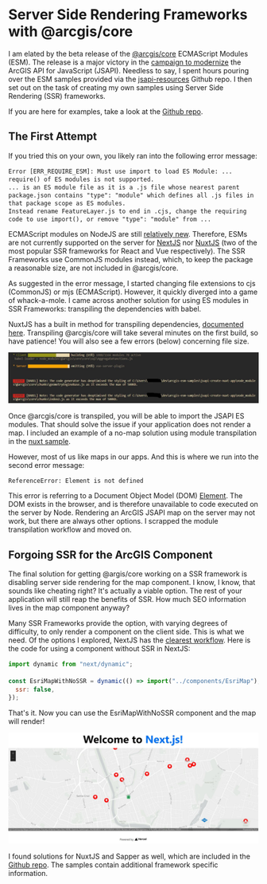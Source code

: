 # Server Side Rendering Frameworks with @arcgis/core

I am elated by the beta release of the [@arcgis/core](https://www.npmjs.com/package/@arcgis/core) ECMAScript Modules (ESM). The release is a major victory in the [campaign to modernize](https://www.youtube.com/watch?v=woTI3jB5Z2Q&feature=youtu.be&t=182) the ArcGIS API for JavaScript (JSAPI). Needless to say, I spent hours pouring over the ESM samples provided via the [jsapi-resources](https://github.com/Esri/jsapi-resources/tree/master/esm-samples) Github repo. I then set out on the task of creating my own samples using Server Side Rendering (SSR) frameworks.

If you are here for examples, take a look at the [Github repo](https://github.com/benelan/arcgis-esm-samples).

## The First Attempt

If you tried this on your own, you likely ran into the following error message:

```
Error [ERR_REQUIRE_ESM]: Must use import to load ES Module: ...
require() of ES modules is not supported.
... is an ES module file as it is a .js file whose nearest parent package.json contains "type": "module" which defines all .js files in that package scope as ES modules.
Instead rename FeatureLayer.js to end in .cjs, change the requiring code to use import(), or remove "type": "module" from ...
```

ECMAScript modules on NodeJS are still [relatively new](https://nodejs.medium.com/announcing-core-node-js-support-for-ecmascript-modules-c5d6dc29b663). Therefore, ESMs are not currently supported on the server for [NextJS](https://nextjs.org/) nor [NuxtJS](https://nuxtjs.org/) (two of the most popular SSR frameworks for React and Vue respectively). The SSR Frameworks use CommonJS modules instead, which, to keep the package a reasonable size, are not included in @arcgis/core.

As suggested in the error message, I started changing file extensions to cjs (CommonJS) or mjs (ECMAScript). However, it quickly diverged into a game of whack-a-mole. I came across another solution for using ES modules in SSR Frameworks: transpiling the dependencies with babel.

NuxtJS has a built in method for transpiling dependencies, [documented here](https://nuxtjs.org/docs/2.x/configuration-glossary/configuration-build#transpile). Transpiling @arcgis/core will take several minutes on the first build, so have patience! You will also see a few errors (below) concerning file size.

![Transpile error concerning file size in NuxtJS](./img/transpile_error.jpg)

Once @arcgis/core is transpiled, you will be able to import the JSAPI ES modules. That should solve the issue if your application does not render a map. I included an example of a no-map solution using module transpilation in the [nuxt sample](https://github.com/benelan/arcgis-esm-samples/tree/main/jsapi-create-nuxt-app#non-map-workflows).


However, most of us like maps in our apps. And this is where we run into the second error message:

```
ReferenceError: Element is not defined
```

This error is referring to a Document Object Model (DOM) [Element](https://developer.mozilla.org/en-US/docs/Web/API/Element). The DOM exists in the browser, and is therefore unavailable to code executed on the server by Node. Rendering an ArcGIS JSAPI map on the server may not work, but there are always other options. I scrapped the module transpilation workflow and moved on.

## Forgoing SSR for the ArcGIS Component

The final solution for getting @argis/core working on a SSR framework is disabling server side rendering for the map component. I know, I know, that sounds like cheating right? It's actually a viable option. The rest of your application will still reap the benefits of SSR. How much SEO information lives in the map component anyway?

Many SSR Frameworks provide the option, with varying degrees of difficulty, to only render a component on the client side. This is what we need. Of the options I explored, NextJS has the [clearest workflow](https://nextjs.org/docs/advanced-features/dynamic-import#with-no-ssr). Here is the code for using a component without SSR in NextJS:

```js
import dynamic from "next/dynamic";

const EsriMapWithNoSSR = dynamic(() => import("../components/EsriMap"), {
  ssr: false,
});
```

That's it. Now you can use the EsriMapWithNoSSR component and the map will render!

![Map in NextJS](./img/nextjs_map.jpg)

 I found solutions for NuxtJS and Sapper as well, which are included in the [Github repo](https://github.com/benelan/arcgis-esm-samples). The samples contain additional framework specific information.
